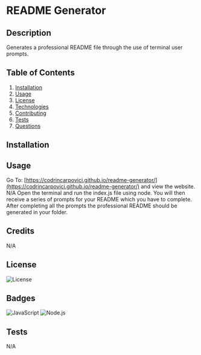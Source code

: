# README Generator


## Description
Generates a professional README file through the use of terminal user prompts.

## Table of Contents
1. [Installation](#installation)
2. [Usage](#usage)
3. [License](#license)
4. [Technologies](#technologies)
5. [Contributing](#contributing)
6. [Tests](#tests)
7. [Questions](#questions)

## Installation

## Usage
Go To: [https://codrincarpovici.github.io/readme-generator/](https://codrincarpovici.github.io/readme-generator/) and view the website.  
N/A
Open the terminal and run the index.js file using node. You will then receive a series of prompts for your README which you have to complete. After completing all the prompts the professional README should be generated in your folder.

## Credits
N/A

## License
![License](https://img.shields.io/badge/License-MIT-purple.svg)

## Badges
![JavaScript](https://img.shields.io/badge/JavaScript-purple.svg) ![Node.js](https://img.shields.io/badge/Node.js-purple.svg)

## Tests
N/A
